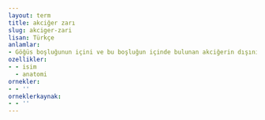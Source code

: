 ```yaml
---
layout: term
title: akciğer zarı
slug: akciger-zari
lisan: Türkçe
anlamlar:
- Göğüs boşluğunun içini ve bu boşluğun içinde bulunan akciğerin dışını kaplayan ince zar; plevra
ozellikler:
- - isim
  - anatomi
ornekler:
- - ''
orneklerkaynak:
- - ''
---
```

